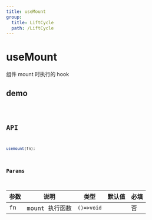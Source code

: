```yaml
---
title: useMount
group:
  title: LiftCycle
  path: /LiftCycle
---
```


# useMount

组件 mount 时执行的 hook

## demo

<code src="./Demo/index.tsx"/>

## API

```typescript
usemount(fn);
```

### Params

| **参数** | **说明**       | **类型**   | **默认值** | 必填 |
| -------- | -------------- | ---------- | ---------- | ---- |
| fn       | mount 执行函数 | `()=>void` |            | 否   |
